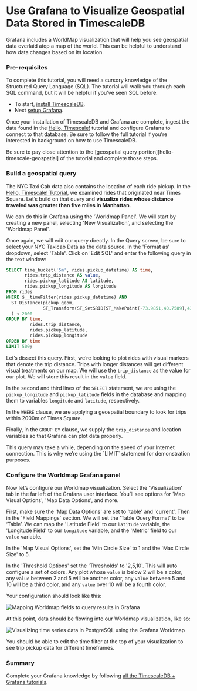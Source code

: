# Use Grafana to Visualize Geospatial Data Stored in TimescaleDB

Grafana includes a WorldMap visualization that will help you see geospatial data overlaid
atop a map of the world. This can be helpful to understand how data changes based on
its location.

### Pre-requisites

To complete this tutorial, you will need a cursory knowledge of the Structured Query 
Language (SQL). The tutorial will walk you through each SQL command, but it will be 
helpful if you've seen SQL before.

* To start, [install TimescaleDB][install-timescale].
* Next [setup Grafana][install-grafana].

Once your installation of TimescaleDB and Grafana are complete, ingest the data found 
in the [Hello, Timescale!][hello-timescale] tutorial and configure Grafana to connect
to that database. Be sure to follow the full tutorial if you’re interested in background 
on how to use TimescaleDB.

<highlight type="tip">
 Be sure to pay close attention to the [geospatial query portion][hello-timescale-geospatial] 
 of the tutorial and complete those steps.
</highlight>

### Build a geospatial query

The NYC Taxi Cab data also contains the location of each ride pickup. In the
[Hello, Timescale! Tutorial][hello-timescale], we examined rides that originated
near Times Square. Let’s build on that query and
**visualize rides whose distance traveled was greater than five miles in Manhattan**.

We can do this in Grafana using the 'Worldmap Panel'. We will start by creating a
new panel, selecting 'New Visualization', and selecting the 'Worldmap Panel'.

Once again, we will edit our query directly. In the Query screen, be sure
to select your NYC Taxicab Data as the data source. In the 'Format as' dropdown,
select 'Table'. Click on 'Edit SQL' and enter the following query in the text window:

```sql
SELECT time_bucket('5m', rides.pickup_datetime) AS time,
       rides.trip_distance AS value,
       rides.pickup_latitude AS latitude,
       rides.pickup_longitude AS longitude
FROM rides
WHERE $__timeFilter(rides.pickup_datetime) AND
  ST_Distance(pickup_geom,
              ST_Transform(ST_SetSRID(ST_MakePoint(-73.9851,40.7589),4326),2163)
  ) < 2000
GROUP BY time,
         rides.trip_distance,
         rides.pickup_latitude,
         rides.pickup_longitude
ORDER BY time
LIMIT 500;
```

Let’s dissect this query. First, we’re looking to plot rides with visual markers that
denote the trip distance. Trips with longer distances will get different visual treatments
on our map. We will use the `trip_distance` as the value for our plot. We will store
this result in the `value` field.

In the second and third lines of the `SELECT` statement, we are using the `pickup_longitude`
and `pickup_latitude` fields in the database and mapping them to variables `longitude`
and `latitude`, respectively.

In the `WHERE` clause, we are applying a geospatial boundary to look for trips within
2000m of Times Square.

Finally, in the `GROUP BY` clause, we supply the `trip_distance` and location variables
so that Grafana can plot data properly.

<highlight type="warning">
 This query may take a while, depending on the speed of your Internet connection. This 
 is why we’re using the `LIMIT` statement for demonstration purposes.
</highlight>

### Configure the Worldmap Grafana panel

Now let’s configure our Worldmap visualization. Select the 'Visualization' tab in the far
left of the Grafana user interface. You’ll see options for 'Map Visual Options', 'Map Data Options',
and more.

First, make sure the 'Map Data Options' are set to 'table' and 'current'.  Then in
the 'Field Mappings' section. We will set the 'Table Query Format' to be ‘Table’.
We can map the 'Latitude Field' to our `latitude` variable, the 'Longitude Field' to
our `longitude` variable, and the 'Metric' field to our `value` variable.

In the 'Map Visual Options', set the 'Min Circle Size' to 1 and the 'Max Circle Size' to 5.

In the 'Threshold Options' set the 'Thresholds' to '2,5,10'. This will auto configure a set
of colors. Any plot whose `value` is below 2 will be a color, any `value` between 2 and 5 will
be another color, any `value` between 5 and 10 will be a third color, and any `value` over 10
will be a fourth color.

Your configuration should look like this:

<img class="main-content__illustration" src="https://assets.iobeam.com/images/docs/screenshots-for-grafana-tutorial/grafana-fieldmapping.png" alt="Mapping Worldmap fields to query results in Grafana"/>

At this point, data should be flowing into our Worldmap visualization, like so:

<img class="main-content__illustration" src="https://assets.iobeam.com/images/docs/screenshots-for-grafana-tutorial/grafana_worldmap_query_results.png" alt="Visualizing time series data in PostgreSQL using the Grafana Worldmap"/>

You should be able to edit the time filter at the top of your visualization to see trip pickup data
for different timeframes.

### Summary

Complete your Grafana knowledge by following [all the TimescaleDB + Grafana tutorials][tutorial-grafana].

[install-timescale]: /how-to-guides/install-timescaledb/
[install-grafana]: /getting-started/installation-grafana
[hello-timescale]: /tutorials/tutorial-hello-timescale
[hello-timescale-geospatial]: /tutorials/tutorial-hello-timescale#postgis
[tutorial-grafana]: /tutorials/tutorial-grafana